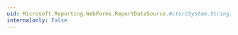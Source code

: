 ```yaml
---
uid: Microsoft.Reporting.WebForms.ReportDataSource.#ctor(System.String,System.Collections.IEnumerable)
internalonly: False
---
```

